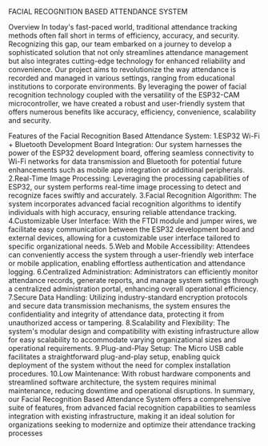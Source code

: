 FACIAL RECOGNITION BASED 
ATTENDANCE SYSTEM

Overview
In today's fast-paced world, traditional attendance tracking methods often fall short in terms of efficiency, accuracy, and security. Recognizing this gap, our team embarked on a journey to develop a sophisticated solution that not only streamlines attendance management but also integrates cutting-edge technology for enhanced reliability and convenience.
Our project aims to revolutionize the way attendance is recorded and managed in various settings, ranging from educational institutions to corporate environments. By leveraging the power of facial recognition technology coupled with the versatility of the ESP32-CAM microcontroller, we have created a robust and user-friendly system that offers numerous benefits like accuracy, efficiency, convenience, scalability and security.

Features of the Facial Recognition Based Attendance System:
1.ESP32 Wi-Fi + Bluetooth Development Board Integration: Our system harnesses the power of the ESP32 development board, offering seamless connectivity to Wi-Fi networks for data transmission and Bluetooth for potential future enhancements such as mobile app integration or additional peripherals.
2.Real-Time Image Processing: Leveraging the processing capabilities of ESP32, our system performs real-time image processing to detect and recognize faces swiftly and accurately.
3.Facial Recognition Algorithm: The system incorporates advanced facial recognition algorithms to identify individuals with high accuracy, ensuring reliable attendance tracking.
4.Customizable User Interface: With the FTDI module and jumper wires, we facilitate easy communication between the ESP32 development board and external devices, allowing for a customizable user interface tailored to specific organizational needs.
5.Web and Mobile Accessibility: Attendees can conveniently access the system through a user-friendly web interface or mobile application, enabling effortless authentication and attendance logging.
6.Centralized Administration: Administrators can efficiently monitor attendance records, generate reports, and manage system settings through a centralized administration portal, enhancing overall operational efficiency.
7.Secure Data Handling: Utilizing industry-standard encryption protocols and secure data transmission mechanisms, the system ensures the confidentiality and integrity of attendance data, protecting it from unauthorized access or tampering.
8.Scalability and Flexibility: The system's modular design and compatibility with existing infrastructure allow for easy scalability to accommodate varying organizational sizes and operational requirements.
9.Plug-and-Play Setup: The Micro USB cable facilitates a straightforward plug-and-play setup, enabling quick deployment of the system without the need for complex installation procedures.
10.Low Maintenance: With robust hardware components and streamlined software architecture, the system requires minimal maintenance, reducing downtime and operational disruptions.
In summary, our Facial Recognition Based Attendance System offers a comprehensive suite of features, from advanced facial recognition capabilities to seamless integration with existing infrastructure, making it an ideal solution for organizations seeking to modernize and optimize their attendance tracking processes



